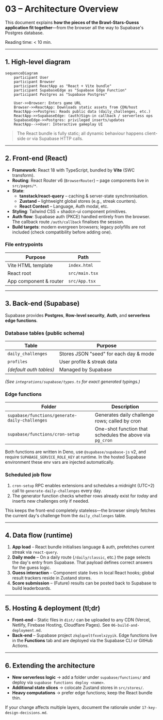 # 03 – Architecture Overview

This document explains **how the pieces of the Brawl-Stars-Guess application fit
together**—from the browser all the way to Supabase's Postgres database.

Reading time: < 10 min.

---

## 1. High-level diagram

```mermaid
sequenceDiagram
    participant User
    participant Browser
    participant ReactApp as "React + Vite bundle"
    participant SupabaseEdge as "Supabase Edge Function"
    participant Postgres as "Supabase Postgres"

    User->>Browser: Enters game URL
    Browser->>ReactApp: Downloads static assets from CDN/host
    ReactApp->>Postgres: Reads public data (daily_challenges, etc.)
    ReactApp->>SupabaseEdge: (auth)Sign-in callback / serverless ops
    SupabaseEdge->>Postgres: privileged inserts/updates
    ReactApp-->>User: Interactive gameplay UI
```

> The React bundle is fully static; all dynamic behaviour happens client-side or
> via Supabase HTTP calls.

---

## 2. Front-end (React)

* **Framework**: React 18 with TypeScript, bundled by **Vite** (SWC transform).
* **Routing**: React Router v6 (`BrowserRouter`) – page components live in
  `src/pages/*`.
* **State**:
  * **tanstack/react-query** – caching & server-state synchronisation.
  * **Zustand** – lightweight global stores (e.g., streak counters).
  * **React Context** – Language, Auth modal, etc.
* **Styling**: Tailwind CSS + shadcn-ui component primitives.
* **Auth flow**: Supabase auth (PKCE) handled entirely from the browser. The
  callback route `/auth/callback` finalises the session.
* **Build targets**: modern evergreen browsers; legacy polyfills are not
  included (check compatibility before adding one).

### File entrypoints

| Purpose              | Path                          |
| -------------------- | ----------------------------- |
| Vite HTML template   | `index.html`                  |
| React root           | `src/main.tsx`                |
| App component & router| `src/App.tsx`                |

---

## 3. Back-end (Supabase)

Supabase provides **Postgres**, **Row-level security**, **Auth**, and
**serverless edge functions**.

### Database tables (public schema)

| Table            | Purpose                       |
| ---------------- | ----------------------------- |
| `daily_challenges` | Stores JSON "seed" for each day & mode |
| `profiles`         | User profile & streak data   |
| *(default auth tables)* | Managed by Supabase      |

*(See `integrations/supabase/types.ts` for exact generated typings.)*

### Edge functions

| Folder                                   | Description                                |
| ---------------------------------------- | ------------------------------------------ |
| `supabase/functions/generate-daily-challenges` | Generates daily challenge rows; called by cron |
| `supabase/functions/cron-setup`          | One-shot function that schedules the above via `pg_cron` |

Both functions are written in Deno, use `@supabase/supabase-js` v2, and require
`SUPABASE_SERVICE_ROLE_KEY` at runtime. In the hosted Supabase environment
these env vars are injected automatically.

### Scheduled job flow

1. `cron-setup` RPC enables extensions and schedules a midnight (UTC+2) call
   to `generate-daily-challenges` every day.
2. The generator function checks whether rows already exist for *today* and
   inserts new challenges only if needed.

This keeps the front-end completely stateless—the browser simply fetches the
current day's challenge from the `daily_challenges` table.

---

## 4. Data flow (runtime)

1. **App load** – React bundle initialises language & auth, prefetches current
   streak via `react-query`.
2. **Daily mode** – On a daily route (`/daily/classic`, etc.) the page selects
   the day's entry from Supabase. That payload defines correct answers for the
   guess logic.
3. **Guess interaction** – Component state lives in local React hooks; global
   result trackers reside in Zustand stores.
4. **Score submission** – (Future) results can be posted back to Supabase to
   build leaderboards.

---

## 5. Hosting & deployment (tl;dr)

* **Front-end** – Static files in `dist/` can be uploaded to any CDN (Vercel,
  Netlify, Firebase Hosting, Cloudflare Pages). See `06-build-and-deployment.md`.
* **Back-end** – Supabase project `zkqlqveltfxvelxzyyik`. Edge functions live in
  the **Functions** tab and are deployed via the Supabase CLI or GitHub Actions.

---

## 6. Extending the architecture

* **New serverless logic** → add a folder under `supabase/functions/` and deploy
  via `supabase functions deploy <name>`.
* **Additional state slices** → colocate Zustand stores in `src/stores/`.
* **Heavy computations** → prefer edge functions; keep the React bundle thin.

If your change affects multiple layers, document the rationale under
`17-key-design-decisions.md`. 